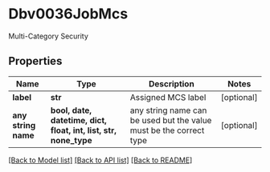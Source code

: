 # Dbv0036JobMcs

Multi-Category Security

## Properties
Name | Type | Description | Notes
------------ | ------------- | ------------- | -------------
**label** | **str** | Assigned MCS label | [optional] 
**any string name** | **bool, date, datetime, dict, float, int, list, str, none_type** | any string name can be used but the value must be the correct type | [optional]

[[Back to Model list]](../README.md#documentation-for-models) [[Back to API list]](../README.md#documentation-for-api-endpoints) [[Back to README]](../README.md)


